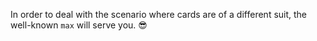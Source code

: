 In order to deal with the scenario where cards are of a different suit, the well-known `max` will serve you. :sunglasses: